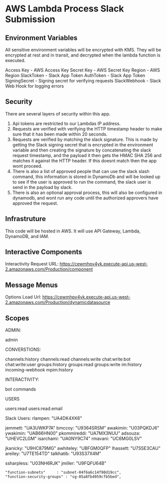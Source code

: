 # AWS Lambda Process Slack Submission


## Environment Variables
All sensitive environment variables will be encrypted with KMS.  They will be encrypted at rest and in transit, and decrypted when the lambda function is executed.

Access Key - AWS Access Key
Secret Key - AWS Secret Key
Region - AWS Region
SlackToken - Slack App Token
AuthToken - Slack App Token
SigningSecret - Signing secret for verifying requests
SlackWebhook - Slack Web Hook for logging errors

## Security
There are several layers of security within this app.

1. Api tokens are restricted to our Lambdas IP address.
2. Requests are verified with verifying the HTTP timestamp header to make sure that it has been made within 20 seconds.
3. Requests are verified by matching the slack signature.  This is made by getting the Slack signing secret that is encrypted in the environment variable and then creating the signature by concatenating the slack request timestamp, and the payload it then gets the HMAC SHA 256 and matches it against the HTTP header.  If this doesnt match then the app wont proceed.
4. There is also a list of approved people that can use the slack slash command, this information is stored in DynamoDb and will be looked up to see if the user is approved to run the command, the slack user is send in the payload by slack.
5. There is also an optional approval process, this will also be configured in dynamodb, and wont run any code until the authorized approvers have approved the request.

## Infrastruture
This code will be hosted in AWS. It will use API Gateway, Lambda, DynamoDB, and IAM. 

## Interactive Components

Interactivity Request URL:
 https://cewmhpv4yk.execute-api.us-west-2.amazonaws.com/Production/component

 ## Message Menus

 Options Load Url:
 https://cewmhpv4yk.execute-api.us-west-2.amazonaws.com/Production/dynamicdatasource


## Scopes

ADMIN:

admin

CONVERSTIONS:

channels:history
channels:read
channels:write
chat:write:bot
chat:write:user
groups:history
groups:read
groups:write
im:history
incoming-webhook
mpim:history

INTERACTIVITY:

bot
commands

USERS

users:read
users:read.email

Slack Users:
rlampen: "UA4DK4XK6"

jemmett: "UA3UWKP7A"
bmccoy: "U9364SRSM"
awakimin: "U03PQKDJ6"
ywakimin: "UAB66HN00"
pkommireddi: "UA7MX3NUU"
adsouza: "UHEVC2LGM"
isarchami: "UA0NY9C74"
rmavani: "UC6MG0LSV"

jkanicky: "U9HC879MG"
awhiteley: "UBFGM0QFP"
lhassett: "U7SSE3CAU"
areiley: "U7TE154TD"
talkhatib: "U93S37X4M"

ssharpless: "U03NH6RJK"
jmiller: "U9FQFU64B"


    "function-subnets"     : "subnet-04f6a6c14f90d19cc",
    "function-security-groups" : "sg-05a8fb4959cfb5bed",